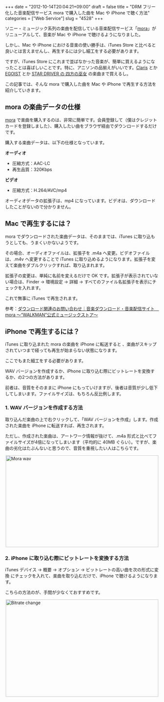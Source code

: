 +++
date = "2012-10-14T20:04:21+09:00"
draft = false
title = "DRM フリー化した音楽配信サービス mora で購入した曲を Mac や iPhone で聴く方法"
categories = ["Web Service"]
slug = "4528"
+++

ソニー・ミュージック系列の楽曲を配信している音楽配信サービス「<a href="http://mora.jp/" target="_blank">mora</a>」がリニューアルして、音楽が Mac や iPhone で聴けるようになりました。

しかし、Mac や iPhone における音楽の使い勝手は、iTunes Store と比べると良いとは言えませんし、再生するには少し細工をする必要があります。

ですが、iTunes Store にこれまで並ばなかった音楽が、簡単に買えるようになったことは喜ばしいことです。特に、アニソンの品揃えがいいです。<a href="http://mora.jp/package/43000001/4547557011975/" target="_blank">Claris</a> とか <a href="http://mora.jp/package/43000001/4988009054490/" target="_blank">EGOIST</a> とか <a href="http://mora.jp/package/43000001/4534530061652/" target="_blank">STAR DRIVER の 四方の巫女</a> の楽曲まで買えるし。

この記事では、そんな mora で購入した曲を Mac や iPhone で再生する方法を紹介していきます。

<h2>mora の楽曲データの仕様</h2>

<a href="http://mora.jp/" target="_blank">mora</a> で楽曲を購入するのは、非常に簡単です。会員登録して（僕はクレジットカードを登録しました）、購入したい曲をブラウザ経由でダウンロードするだけです。

購入する楽曲データは、以下の仕様となっています。

<strong>オーディオ</strong>
<ul><li>圧縮方式：AAC-LC</li>
<li>再生品質：320Kbps</li></ul>

<strong>ビデオ</strong>
<ul><li>圧縮方式：H.264/AVC/mp4</li></ul>

オーディオデータの拡張子は、mp4 になっています。ビデオは、ダウンロードしたことがないので分かりません。

<h2>Mac で再生するには？</h2>

mora でダウンロードされた楽曲データは、そのままでは、iTunes に取り込もうとしても、うまくいかないようです。

その場合、オーディオファイルは、拡張子を .m4a へ変更。ビデオファイルは、.m4v へ変更することで iTunes に取り込めるようになります。拡張子を変えて楽曲をダブルクリックすれば、取り込まれます。

拡張子の変更は、単純に名前を変えるだけで OK です。拡張子が表示されていない場合は、Finder → 環境設定 → 詳細 → すべてのファイル名拡張子を表示にチェックを入れます。

これで無事に iTunes で再生されます。

参考：<a href="http://mora.jp/help/faq_download?download_06" target="_blank">ダウンロード関連のお問い合わせ｜音楽ダウンロード・音楽配信サイト　mora ～“WALKMAN”公式ミュージックストア～</a>

<h2>iPhone で再生するには？</h2>

iTunes に取り込まれた mora の楽曲を iPhone に転送すると 、楽曲がスキップされていつまで経っても再生が始まらない状態になります。

ここでもまた細工をする必要があります。

WAV バージョンを作成するか、iPhone に取り込む際にビットレートを変換するか、の2つの方法があります。

前者は、音質をそのままに iPhone にもっていけますが、後者は音質が少し低下してしまいます。ファイルサイズは、もちろん反比例します。

<h3>1. WAV バージョンを作成する方法</h3>

取り込んだ楽曲の上で右クリックして、「WAV バージョンを作成」します。作成された楽曲を iPhone に転送すれば、再生されます。

ただし、作成された楽曲は、アートワーク情報が抜けて、.m4a 形式と比べてファイルサイズが4倍になってしまいます（平均的に 40MB ぐらい）。ですが、楽曲の劣化はたぶんないと思うので、音質を重視したい人はこちらです。

<img style="display:block; margin-left:auto; margin-right:auto;" src="/images/2012/10/mora_wav.jpg" alt="Mora wav" title="mora_wav.jpg" border="0" width="500" height="300" />

<h3>2. iPhone に取り込む際にビットレートを変換する方法</h3>

iTunes デバイス → 概要 → オプション → ビットレートの高い曲を次の形式に変換 にチェックを入れて、楽曲を取り込むだけで、iPhone で聴けるようになります。

こちらの方法のが、手間が少なくておすすめです。

<img style="display:block; margin-left:auto; margin-right:auto;" src="/images/2012/10/bitrate_change.jpg" alt="Bitrate change" title="bitrate_change.jpg" border="0" width="500" height="318" />
